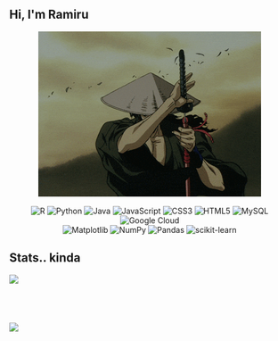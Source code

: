 ## Hi, I'm Ramiru

<p align="center">
  <img src="cfe.gif" alt="into gif">
</p>

<!--
[![Stack Overflow](https://img.shields.io/badge/-Stackoverflow-FE7A16?style=for-the-badge&logo=stack-overflow&logoColor=white)](https://stackoverflow.com/users/ramiru-de-silva)[![LinkedIn](https://img.shields.io/badge/linkedin-%230077B5.svg?style=for-the-badge&logo=linkedin&logoColor=white)](https://linkedin.com/in/ramirudesilva)[![Gmail](https://img.shields.io/badge/Gmail-D14836?style=for-the-badge&logo=gmail&logoColor=white)](mailto:ramirumc@gmail.com) 
-->

<div align="center">
  <img src="https://img.shields.io/badge/r-%23276DC3.svg?style=for-the-badge&logo=r&logoColor=white" alt="R">
  <img src="https://img.shields.io/badge/python-3670A0?style=for-the-badge&logo=python&logoColor=ffdd54" alt="Python">
  <img src="https://img.shields.io/badge/java-%23ED8B00.svg?style=for-the-badge&logo=openjdk&logoColor=white" alt="Java">
  <img src="https://img.shields.io/badge/javascript-%23323330.svg?style=for-the-badge&logo=javascript&logoColor=%23F7DF1E" alt="JavaScript">
  <img src="https://img.shields.io/badge/css3-%231572B6.svg?style=for-the-badge&logo=css3&logoColor=white" alt="CSS3">
  <img src="https://img.shields.io/badge/html5-%23E34F26.svg?style=for-the-badge&logo=html5&logoColor=white" alt="HTML5">
  <img src="https://img.shields.io/badge/mysql-4479A1.svg?style=for-the-badge&logo=mysql&logoColor=white" alt="MySQL">
  <img src="https://img.shields.io/badge/GoogleCloud-%234285F4.svg?style=for-the-badge&logo=google-cloud&logoColor=white" alt="Google Cloud">
</div>



<div align="center">
  <img src="https://img.shields.io/badge/Matplotlib-%23ffffff.svg?style=for-the-badge&logo=Matplotlib&logoColor=black" alt="Matplotlib">
  <img src="https://img.shields.io/badge/numpy-%23013243.svg?style=for-the-badge&logo=numpy&logoColor=white" alt="NumPy">
  <img src="https://img.shields.io/badge/pandas-%23150458.svg?style=for-the-badge&logo=pandas&logoColor=white" alt="Pandas">
  <img src="https://img.shields.io/badge/scikit--learn-%23F7931E.svg?style=for-the-badge&logo=scikit-learn&logoColor=white" alt="scikit-learn">
</div>

## Stats.. kinda
<div style="display: flex; flex-wrap: wrap; gap: 70px;">
  <img src="https://github-readme-stats.vercel.app/api?username=scythe410&theme=radical&hide_border=true&include_all_commits=true&count_private=true" width="48%" />
  <img src="https://nirzak-streak-stats.vercel.app/?user=scythe410&theme=radical&hide_border=true" width="48%" />
</div>


